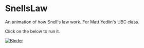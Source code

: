 # SnellsLaw
An animation of how Snell's law work. For Matt Yedlin's UBC class. 

Click on the below to run it. 

[![Binder](https://mybinder.org/badge_logo.svg)](https://mybinder.org/v2/gh/mlamoureux/SnellsLaw/main?filepath=SnellsDemo)
